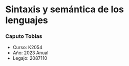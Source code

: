 # Sintaxis y semántica de los lenguajes

### Caputo Tobias

- Curso: K2054
- Año: 2023 Anual
- Legajo: 2087110